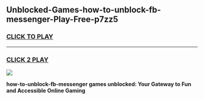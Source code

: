 
## Unblocked-Games-how-to-unblock-fb-messenger-Play-Free-p7zz5
<h3>
<a href="https://premium76.site?title=how-to-unblock-fb-messenger&ref=23A">CLICK TO PLAY</a></h3>
<hr>

<h3>
<a href="https://premium76.site?title=how-to-unblock-fb-messenger&ref=23A">CLICK 2 PLAY</a>
  
</h3>

<a href="https://premium76.site?title=how-to-unblock-fb-messenger&ref=23A"><img src="https://clearcache.store/games.png"></a>


**how-to-unblock-fb-messenger games unblocked: Your Gateway to Fun and Accessible Online Gaming**
